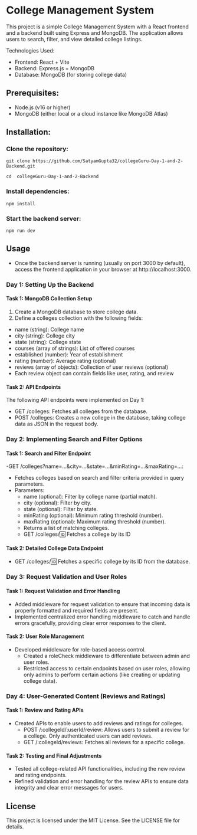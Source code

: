 # College Management System
This project is a simple College Management System with a React frontend and a backend built using Express and MongoDB. The application allows users to search, filter, and view detailed college listings.

Technologies Used:
- Frontend: React + Vite
- Backend: Express.js + MongoDB
- Database: MongoDB (for storing college data)


## Prerequisites:
- Node.js (v16 or higher)
- MongoDB (either local or a cloud instance like MongoDB Atlas)

## Installation:

### Clone the repository:

```
git clone https://github.com/SatyamGupta32/collegeGuru-Day-1-and-2-Backend.git
```
``` 
cd  collegeGuru-Day-1-and-2-Backend
```
### Install dependencies:
```
npm install
```
### Start the backend server:
```
npm run dev
```
## Usage
- Once the backend server is running (usually on port 3000 by default), access the frontend application in your browser at http://localhost:3000.

### Day 1: Setting Up the Backend

#### Task 1: MongoDB Collection Setup
1. Create a MongoDB database to store college data.
2. Define a colleges collection with the following fields:

- name (string): College name
- city (string): College city
- state (string): College state
- courses (array of strings): List of offered courses
- established (number): Year of establishment
- rating (number): Average rating (optional)
- reviews (array of objects): Collection of user reviews (optional)
- Each review object can contain fields like user, rating, and review

#### Task 2: API Endpoints
The following API endpoints were implemented on Day 1:

- GET /colleges: Fetches all colleges from the database.
- POST /colleges: Creates a new college in the database, taking college data as JSON in the request body.

### Day 2: Implementing Search and Filter Options

#### Task 1: Search and Filter Endpoint
-GET /colleges?name=...&city=...&state=...&minRating=...&maxRating=...:
  - Fetches colleges based on search and filter criteria provided in query parameters.
  - Parameters:
      - name (optional): Filter by college name (partial match).
      - city (optional): Filter by city.
      - state (optional): Filter by state.
      - minRating (optional): Minimum rating threshold (number).
      - maxRating (optional): Maximum rating threshold (number).
      - Returns a list of matching colleges.
      - GET /colleges/:id: Fetches a college by its ID

#### Task 2: Detailed College Data Endpoint
- GET /colleges/:id: Fetches a specific college by its ID from the database.

### Day 3: Request Validation and User Roles
#### Task 1: Request Validation and Error Handling
- Added middleware for request validation to ensure that incoming data is properly formatted and required fields are present.
- Implemented centralized error handling middleware to catch and handle errors gracefully, providing clear error responses to the client.

#### Task 2: User Role Management
- Developed middleware for role-based access control.
    - Created a roleCheck middleware to differentiate between admin and user roles.
    - Restricted access to certain endpoints based on user roles, allowing only admins to perform certain actions (like creating or updating college data).

### Day 4: User-Generated Content (Reviews and Ratings)
#### Task 1: Review and Rating APIs
- Created APIs to enable users to add reviews and ratings for colleges.
    - POST /:collegeId/:userId/review: Allows users to submit a review for a college. Only authenticated users can add reviews.
    - GET /:collegeId/reviews: Fetches all reviews for a specific college.

#### Task 2: Testing and Final Adjustments
- Tested all college-related API functionalities, including the new review and rating endpoints.
- Refined validation and error handling for the review APIs to ensure data integrity and clear error messages for users.

## License
This project is licensed under the MIT License. See the LICENSE file for details.